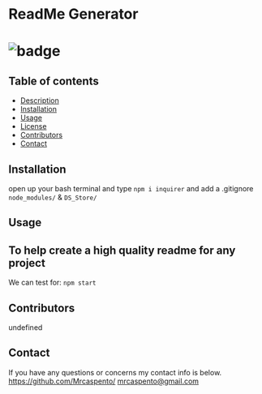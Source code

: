 
  # ReadMe Generator
  ![badge](https://img.shields.io/static/v1?label=License&message=Mozilla&color=success)
========================================================================================================

## **Table of contents**
* [Description](#description)
* [Installation](#instructions)
* [Usage](#usage)
* [License](#test)
* [Contributors](#Collabartors)
* [Contact](#email)

## Installation
open up your bash terminal and type `npm i inquirer` and add a .gitignore `node_modules/` & `DS_Store/` 

## Usage
To help create a high quality readme for any project 
--------------------------------------------------------------------------------------------------------
 We can test for:
 `npm start`

 ## Contributors
 undefined
 ## Contact
 If you have any questions or concerns my contact info is below.
 https://github.com/Mrcaspento/
 mrcaspento@gmail.com
